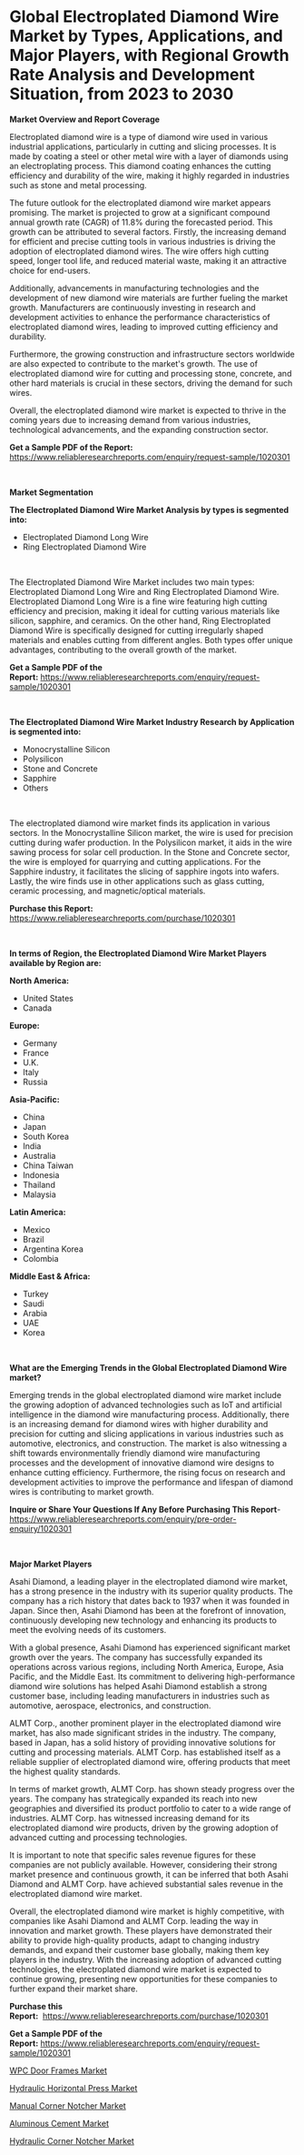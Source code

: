 <p><h1>Global Electroplated Diamond Wire Market by Types, Applications, and Major Players, with Regional Growth Rate Analysis and Development Situation, from 2023 to 2030</h1></p><p><strong>Market Overview and Report Coverage</strong></p>
<p><p>Electroplated diamond wire is a type of diamond wire used in various industrial applications, particularly in cutting and slicing processes. It is made by coating a steel or other metal wire with a layer of diamonds using an electroplating process. This diamond coating enhances the cutting efficiency and durability of the wire, making it highly regarded in industries such as stone and metal processing.</p><p>The future outlook for the electroplated diamond wire market appears promising. The market is projected to grow at a significant compound annual growth rate (CAGR) of 11.8% during the forecasted period. This growth can be attributed to several factors. Firstly, the increasing demand for efficient and precise cutting tools in various industries is driving the adoption of electroplated diamond wires. The wire offers high cutting speed, longer tool life, and reduced material waste, making it an attractive choice for end-users.</p><p>Additionally, advancements in manufacturing technologies and the development of new diamond wire materials are further fueling the market growth. Manufacturers are continuously investing in research and development activities to enhance the performance characteristics of electroplated diamond wires, leading to improved cutting efficiency and durability.</p><p>Furthermore, the growing construction and infrastructure sectors worldwide are also expected to contribute to the market's growth. The use of electroplated diamond wire for cutting and processing stone, concrete, and other hard materials is crucial in these sectors, driving the demand for such wires.</p><p>Overall, the electroplated diamond wire market is expected to thrive in the coming years due to increasing demand from various industries, technological advancements, and the expanding construction sector.</p></p>
<p><strong>Get a Sample PDF of the Report:</strong> <a href="https://www.reliableresearchreports.com/enquiry/request-sample/1020301">https://www.reliableresearchreports.com/enquiry/request-sample/1020301</a></p>
<p>&nbsp;</p>
<p><strong>Market Segmentation</strong></p>
<p><strong>The Electroplated Diamond Wire Market Analysis by types is segmented into:</strong></p>
<p><ul><li>Electroplated Diamond Long Wire</li><li>Ring Electroplated Diamond Wire</li></ul></p>
<p>&nbsp;</p>
<p><p>The Electroplated Diamond Wire Market includes two main types: Electroplated Diamond Long Wire and Ring Electroplated Diamond Wire. Electroplated Diamond Long Wire is a fine wire featuring high cutting efficiency and precision, making it ideal for cutting various materials like silicon, sapphire, and ceramics. On the other hand, Ring Electroplated Diamond Wire is specifically designed for cutting irregularly shaped materials and enables cutting from different angles. Both types offer unique advantages, contributing to the overall growth of the market.</p></p>
<p><strong>Get a Sample PDF of the Report:</strong>&nbsp;<a href="https://www.reliableresearchreports.com/enquiry/request-sample/1020301">https://www.reliableresearchreports.com/enquiry/request-sample/1020301</a></p>
<p>&nbsp;</p>
<p><strong>The Electroplated Diamond Wire Market Industry Research by Application is segmented into:</strong></p>
<p><ul><li>Monocrystalline Silicon</li><li>Polysilicon</li><li>Stone and Concrete</li><li>Sapphire</li><li>Others</li></ul></p>
<p>&nbsp;</p>
<p><p>The electroplated diamond wire market finds its application in various sectors. In the Monocrystalline Silicon market, the wire is used for precision cutting during wafer production. In the Polysilicon market, it aids in the wire sawing process for solar cell production. In the Stone and Concrete sector, the wire is employed for quarrying and cutting applications. For the Sapphire industry, it facilitates the slicing of sapphire ingots into wafers. Lastly, the wire finds use in other applications such as glass cutting, ceramic processing, and magnetic/optical materials.</p></p>
<p><strong>Purchase this Report:</strong>&nbsp; <a href="https://www.reliableresearchreports.com/purchase/1020301">https://www.reliableresearchreports.com/purchase/1020301</a></p>
<p>&nbsp;</p>
<p><strong>In terms of Region, the Electroplated Diamond Wire Market Players available by Region are:</strong></p>
<p>
    <p> <strong> North America: </strong>
        <ul>
            <li>United States</li>
            <li>Canada</li>
        </ul>
        </p> 
    <p> <strong> Europe: </strong>
        <ul>
            <li>Germany</li>
            <li>France</li>
            <li>U.K.</li>
            <li>Italy</li>
            <li>Russia</li>
        </ul>
        </p> 
    <p> <strong> Asia-Pacific: </strong>
        <ul>
            <li>China</li>
            <li>Japan</li>
            <li>South Korea</li>
            <li>India</li>
            <li>Australia</li>
            <li>China Taiwan</li>
            <li>Indonesia</li>
            <li>Thailand</li>
            <li>Malaysia</li>
        </ul>
        </p> 
    <p> <strong> Latin America: </strong>
        <ul>
            <li>Mexico</li>
            <li>Brazil</li>
            <li>Argentina Korea</li>
            <li>Colombia</li>
        </ul>
        </p> 
    <p> <strong> Middle East & Africa: </strong>
        <ul>
            <li>Turkey</li>
            <li>Saudi</li>
            <li>Arabia</li>
            <li>UAE</li>
            <li>Korea</li>
        </ul>
    </p>
    </p>
<p>&nbsp;</p>
<p><strong>What are the Emerging Trends in the Global Electroplated Diamond Wire market?</strong></p>
<p><p>Emerging trends in the global electroplated diamond wire market include the growing adoption of advanced technologies such as IoT and artificial intelligence in the diamond wire manufacturing process. Additionally, there is an increasing demand for diamond wires with higher durability and precision for cutting and slicing applications in various industries such as automotive, electronics, and construction. The market is also witnessing a shift towards environmentally friendly diamond wire manufacturing processes and the development of innovative diamond wire designs to enhance cutting efficiency. Furthermore, the rising focus on research and development activities to improve the performance and lifespan of diamond wires is contributing to market growth.</p></p>
<p><strong>Inquire or Share Your Questions If Any Before Purchasing This Report</strong>- <a href="https://www.reliableresearchreports.com/enquiry/pre-order-enquiry/1020301">https://www.reliableresearchreports.com/enquiry/pre-order-enquiry/1020301</a></p>
<p>&nbsp;</p>
<p><strong>Major Market Players</strong></p>
<p><p>Asahi Diamond, a leading player in the electroplated diamond wire market, has a strong presence in the industry with its superior quality products. The company has a rich history that dates back to 1937 when it was founded in Japan. Since then, Asahi Diamond has been at the forefront of innovation, continuously developing new technology and enhancing its products to meet the evolving needs of its customers.</p><p>With a global presence, Asahi Diamond has experienced significant market growth over the years. The company has successfully expanded its operations across various regions, including North America, Europe, Asia Pacific, and the Middle East. Its commitment to delivering high-performance diamond wire solutions has helped Asahi Diamond establish a strong customer base, including leading manufacturers in industries such as automotive, aerospace, electronics, and construction.</p><p>ALMT Corp., another prominent player in the electroplated diamond wire market, has also made significant strides in the industry. The company, based in Japan, has a solid history of providing innovative solutions for cutting and processing materials. ALMT Corp. has established itself as a reliable supplier of electroplated diamond wire, offering products that meet the highest quality standards.</p><p>In terms of market growth, ALMT Corp. has shown steady progress over the years. The company has strategically expanded its reach into new geographies and diversified its product portfolio to cater to a wide range of industries. ALMT Corp. has witnessed increasing demand for its electroplated diamond wire products, driven by the growing adoption of advanced cutting and processing technologies.</p><p>It is important to note that specific sales revenue figures for these companies are not publicly available. However, considering their strong market presence and continuous growth, it can be inferred that both Asahi Diamond and ALMT Corp. have achieved substantial sales revenue in the electroplated diamond wire market.</p><p>Overall, the electroplated diamond wire market is highly competitive, with companies like Asahi Diamond and ALMT Corp. leading the way in innovation and market growth. These players have demonstrated their ability to provide high-quality products, adapt to changing industry demands, and expand their customer base globally, making them key players in the industry. With the increasing adoption of advanced cutting technologies, the electroplated diamond wire market is expected to continue growing, presenting new opportunities for these companies to further expand their market share.</p></p>
<p><strong>Purchase this Report:</strong>&nbsp;&nbsp;<a href="https://www.reliableresearchreports.com/purchase/1020301">https://www.reliableresearchreports.com/purchase/1020301</a></p>
<p></p>
<p><strong>Get a Sample PDF of the Report:</strong>&nbsp;<a href="https://www.reliableresearchreports.com/enquiry/request-sample/1020301">https://www.reliableresearchreports.com/enquiry/request-sample/1020301</a></p>
<p><p><a href="https://github.com/rahu1502/Market-Research-Report-List-1/blob/main/wpc-door-frames-market.md">WPC Door Frames Market</a></p><p><a href="https://medium.com/@leliajewess/hydraulic-horizontal-press-market-insight-market-trends-growth-forecasted-from-2023-to-2030-7586ffa89567">Hydraulic Horizontal Press Market</a></p><p><a href="https://medium.com/@lacyquitzon/manual-corner-notcher-market-size-cagr-trends-2024-2030-b871414e884f">Manual Corner Notcher Market</a></p><p><a href="https://github.com/rahu1505/Market-Research-Report-List-1/blob/main/aluminous-cement-market.md">Aluminous Cement Market</a></p><p><a href="https://medium.com/@nelsonhauck/hydraulic-corner-notcher-market-exploring-market-share-market-trends-and-future-growth-f1f635d7a41c">Hydraulic Corner Notcher Market</a></p></p>